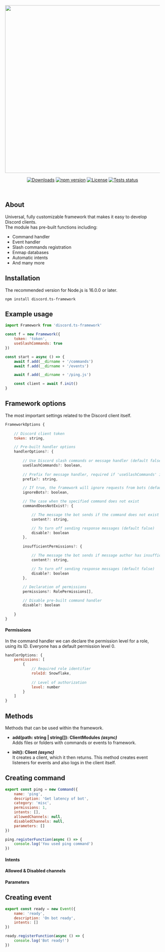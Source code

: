 <div align="center">
  <br />
  <p>
    <a><img src="https://i.imgur.com/tTOIyAr.png" width="546" /></a>
  </p>
  <p>
    <a href="https://www.npmjs.com/package/discord.ts-framework"><img src="https://img.shields.io/npm/dw/discord.ts-framework?label=Downloads&style=flat-square" alt="Downloads" /></a>
    <a href="https://www.npmjs.com/package/discord.ts-framework"><img src="https://img.shields.io/npm/v/discord.ts-framework?label=npm&style=flat-square" alt="npm version" /></a>
    <a href="https://www.npmjs.com/package/discord.ts-framework"><img src="https://img.shields.io/npm/l/discord.ts-framework?label=License&style=flat-square" alt="License" /></a>
    <a href="https://github.com/liberatos278/discord.ts-framework/"><img src="https://img.shields.io/github/stars/liberatos278/discord.ts-framework?style=social" alt="Tests status" /></a>
  </p>
<br />
  </div>

## About
Universal, fully customizable framework that makes it easy to develop Discord clients.<br>
The module has pre-built functions including:

- Command handler
- Event handler
- Slash commands registration
- Enmap databases
- Automatic intents
- And many more

## Installation
The recommended version for Node.js is 16.0.0 or later.
```sh-session
npm install discord.ts-framework
```

## Example usage
```js
import Framework from 'discord.ts-framework'

const f = new Framework({
	token: 'token',
	useSlashCommands: true
})

const start = async () => {
	await f.add(__dirname + '/commands')
	await f.add(__dirname + '/events')

	await f.add(__dirname + '/ping.js')

	const client = await f.init()
}
```

## Framework options
The most important settings related to the Discord client itself.

```js
FrameworkOptions {
	
	// Discord client token
	token: string,

	// Pre-built handler options
	handlerOptions?: {
		
		// Use Discord slash commands or message handler (default false)
		useSlashCommands?: boolean,
		
		// Prefix for message handler, required if 'useSlashCommands' is false
		prefix?: string,

		// If true, the framework will ignore requests from bots (default false)
		ignoreBots?: boolean,

		// The case when the specified command does not exist
		commandDoesNotExist?: {

			// The message the bot sends if the command does not exist (default 'Command does not exist')
			content?: string,

			// To turn off sending response messages (default false)
			disable?: boolean
		},
		
		insufficientPermissions?: {

			// The message the bot sends if message author has insufficient permissions (default 'Insufficient permissions')
			content?: string,

			// To turn off sending response messages (default false)
			disable?: boolean
		},
		
		// Declaration of permissions
		permissions?: RolePermissions[],

		// Disable pre-built command handler
		disable?: boolean
		
	}
}
```

#### Permissions
In the command handler we can declare the permission level for a role, using its ID. Everyone has a default permission level 0.

```js
handlerOptions: {
	permissions: [
		{
			// Required role identifier
			roleId: Snowflake,
			
			// Level of authorization
			level: number
		}
	]
}
```

## Methods
Methods that can be used within the framework.

- **add(path: string | string[]): ClientModules *(async)*** <br>
Adds files or folders with commands or events to framework.

- **init(): Client *(async)*** <br>
It creates a client, which it then returns. This method creates event listeners for events and also logs in the client itself.

## Creating command
```js
export const ping = new Command({
    name: 'ping',
    description: 'Get latency of bot',
    category: 'misc',
    permissions: 1,
    intents: [],
    allowedChannels: null,
    disabledChannels: null,
    parameters: []
})

ping.registerFunction(async () => {
    console.log('You used ping command')
})
```

#### Intents
#### Allowed & Disabled channels
#### Parameters

## Creating event
```js
export const ready = new Event({
    name: 'ready',
    description: 'On bot ready',
    intents: []
})

ready.registerFunction(async () => {
    console.log('Bot ready!')
})	
```